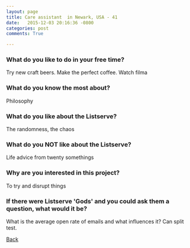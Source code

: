 ```yaml
---
layout: page
title: Care assistant  in Newark, USA - 41
date:   2015-12-03 20:16:36 -0800
categories: post
comments: True

---
```


### What do you like to do in your free time?
<p>Try new craft beers.  Make the perfect coffee.  Watch filma</p>

### What do you know the most about?
<p>Philosophy </p>

### What do you like about the Listserve?
<p>The randomness, the chaos </p>

### What do you NOT like about the Listserve?
<p>Life advice from twenty somethings </p>

### Why are you interested in this project?
<p>To try and disrupt things </p>

### If there were Listserve 'Gods' and you could ask them a question, what would it be?
<p>What is the average open rate of emails and what influences it?  Can split test. </p>

[Back][1]

[1]: /home/responders/all